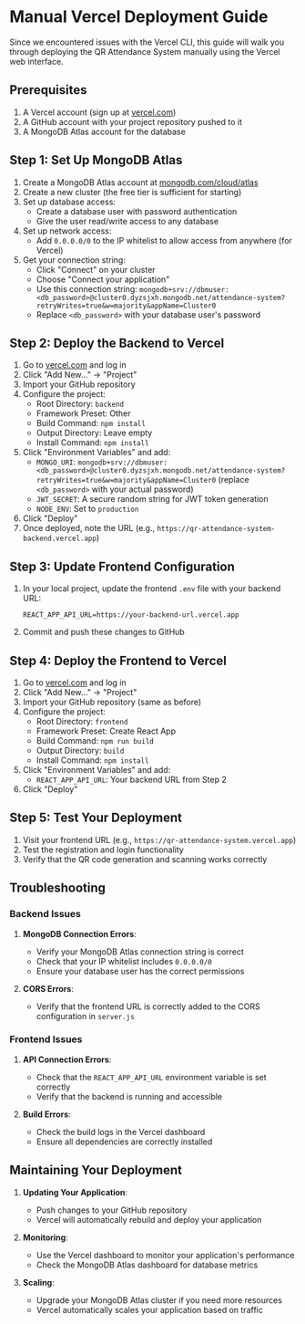 # Manual Vercel Deployment Guide

Since we encountered issues with the Vercel CLI, this guide will walk you through deploying the QR Attendance System manually using the Vercel web interface.

## Prerequisites

1. A Vercel account (sign up at [vercel.com](https://vercel.com))
2. A GitHub account with your project repository pushed to it
3. A MongoDB Atlas account for the database

## Step 1: Set Up MongoDB Atlas

1. Create a MongoDB Atlas account at [mongodb.com/cloud/atlas](https://www.mongodb.com/cloud/atlas)
2. Create a new cluster (the free tier is sufficient for starting)
3. Set up database access:
   - Create a database user with password authentication
   - Give the user read/write access to any database
4. Set up network access:
   - Add `0.0.0.0/0` to the IP whitelist to allow access from anywhere (for Vercel)
5. Get your connection string:
   - Click "Connect" on your cluster
   - Choose "Connect your application"
   - Use this connection string: `mongodb+srv://dbmuser:<db_password>@cluster0.dyzsjxh.mongodb.net/attendance-system?retryWrites=true&w=majority&appName=Cluster0`
   - Replace `<db_password>` with your database user's password

## Step 2: Deploy the Backend to Vercel

1. Go to [vercel.com](https://vercel.com) and log in
2. Click "Add New..." → "Project"
3. Import your GitHub repository
4. Configure the project:
   - Root Directory: `backend`
   - Framework Preset: Other
   - Build Command: `npm install`
   - Output Directory: Leave empty
   - Install Command: `npm install`
5. Click "Environment Variables" and add:
   - `MONGO_URI`: `mongodb+srv://dbmuser:<db_password>@cluster0.dyzsjxh.mongodb.net/attendance-system?retryWrites=true&w=majority&appName=Cluster0` (replace `<db_password>` with your actual password)
   - `JWT_SECRET`: A secure random string for JWT token generation
   - `NODE_ENV`: Set to `production`
6. Click "Deploy"
7. Once deployed, note the URL (e.g., `https://qr-attendance-system-backend.vercel.app`)

## Step 3: Update Frontend Configuration

1. In your local project, update the frontend `.env` file with your backend URL:
   ```
   REACT_APP_API_URL=https://your-backend-url.vercel.app
   ```
2. Commit and push these changes to GitHub

## Step 4: Deploy the Frontend to Vercel

1. Go to [vercel.com](https://vercel.com) and log in
2. Click "Add New..." → "Project"
3. Import your GitHub repository (same as before)
4. Configure the project:
   - Root Directory: `frontend`
   - Framework Preset: Create React App
   - Build Command: `npm run build`
   - Output Directory: `build`
   - Install Command: `npm install`
5. Click "Environment Variables" and add:
   - `REACT_APP_API_URL`: Your backend URL from Step 2
6. Click "Deploy"

## Step 5: Test Your Deployment

1. Visit your frontend URL (e.g., `https://qr-attendance-system.vercel.app`)
2. Test the registration and login functionality
3. Verify that the QR code generation and scanning works correctly

## Troubleshooting

### Backend Issues

1. **MongoDB Connection Errors**:
   - Verify your MongoDB Atlas connection string is correct
   - Check that your IP whitelist includes `0.0.0.0/0`
   - Ensure your database user has the correct permissions

2. **CORS Errors**:
   - Verify that the frontend URL is correctly added to the CORS configuration in `server.js`

### Frontend Issues

1. **API Connection Errors**:
   - Check that the `REACT_APP_API_URL` environment variable is set correctly
   - Verify that the backend is running and accessible

2. **Build Errors**:
   - Check the build logs in the Vercel dashboard
   - Ensure all dependencies are correctly installed

## Maintaining Your Deployment

1. **Updating Your Application**:
   - Push changes to your GitHub repository
   - Vercel will automatically rebuild and deploy your application

2. **Monitoring**:
   - Use the Vercel dashboard to monitor your application's performance
   - Check the MongoDB Atlas dashboard for database metrics

3. **Scaling**:
   - Upgrade your MongoDB Atlas cluster if you need more resources
   - Vercel automatically scales your application based on traffic